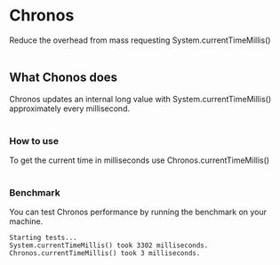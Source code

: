 # Chronos
Reduce the overhead from mass requesting System.currentTimeMillis()<br>
<br>
## What Chonos does
Chronos updates an internal long value with System.currentTimeMillis() approximately every millisecond.<br>
<br>
### How to use
To get the current time in milliseconds use Chronos.currentTimeMillis()<br>
<br>
### Benchmark
You can test Chronos performance by running the benchmark on your machine.
```
Starting tests...
System.currentTimeMillis() took 3302 milliseconds.
Chronos.currentTimeMillis() took 3 milliseconds.
```
